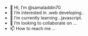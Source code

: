 - 👋 Hi, I’m @samaladdin70
- 👀 I’m interested in .web developing..
- 🌱 I’m currently learning ..javascript.
- 💞️ I’m looking to collaborate on ...
- 📫 How to reach me ...

<!---
samaladdin70/samaladdin70 is a ✨ special ✨ repository because its `README.md` (this file) appears on your GitHub profile.
You can click the Preview link to take a look at your changes.
--->
